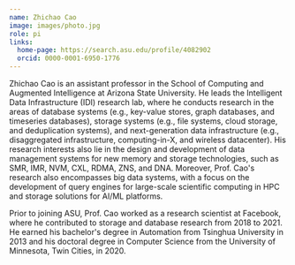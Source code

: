 ```yaml
---
name: Zhichao Cao
image: images/photo.jpg
role: pi
links:
  home-page: https://search.asu.edu/profile/4082902
  orcid: 0000-0001-6950-1776
---
```


Zhichao Cao is an assistant professor in the School of Computing and Augmented Intelligence at Arizona State University. He leads the Intelligent Data Infrastructure (IDI) research lab, where he conducts research in the areas of database systems (e.g., key-value stores, graph databases, and timeseries databases), storage systems (e.g., file systems, cloud storage, and deduplication systems), and next-generation data infrastructure (e.g., disaggregated infrastructure, computing-in-X, and wireless datacenter). His research interests also lie in the design and development of data management systems for new memory and storage technologies, such as SMR, IMR, NVM, CXL, RDMA, ZNS, and DNA. Moreover, Prof. Cao's research also encompasses big data systems, with a focus on the development of query engines for large-scale scientific computing in HPC and storage solutions for AI/ML platforms.

Prior to joining ASU, Prof. Cao worked as a research scientist at Facebook, where he contributed to storage and database research from 2018 to 2021. He earned his bachelor's degree in Automation from Tsinghua University in 2013 and his doctoral degree in Computer Science from the University of Minnesota, Twin Cities, in 2020.
